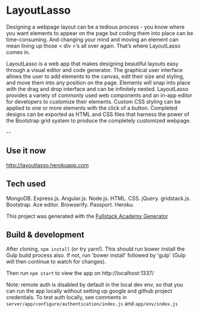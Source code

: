 # LayoutLasso

  Designing a webpage layout can be a tedious process - you know where you want elements to appear on the page but coding them into place can be time-consuming. And changing your mind and moving an element can mean lining up those < div >’s all over again. That’s where LayoutLasso comes in.

  LayoutLasso is a web app that makes designing beautiful layouts easy through a visual editor and code generator. The graphical user interface allows the user to add elements to the canvas, edit their size and styling, and move them into any position on the page. Elements will snap into place with the drag and drop interface and can be infinitely nested. LayoutLasso provides a variety of commonly used web components and an in-app editor for developers to customize their elements. Custom CSS styling can be applied to one or more elements with the click of a button. Completed designs can be exported as HTML and CSS files that harness the power of the Bootstrap grid system to produce the completely customized webpage.

--

## Use it now

http://layoutlasso.herokuapp.com

## Tech used

MongoDB. Express.js. Angular.js. Node.js. HTML. CSS. jQuery. gridstack.js. Bootstrap. Ace editor. Browserify. Passport. Heroku.

This project was generated with the [Fullstack Academy Generator](https://github.com/FullstackAcademy/fsg)

## Build & development

After cloning, `npm install` (or try yarn!). This should run bower install the Gulp build process also. If not, run 'bower install' followed by 'gulp' (Gulp will then continue to watch for changes).

Then run `npm start` to view the app on http://localhost:1337/

Note: remote auth is disabled by default in the local dev env, so that you can run the app locally without setting up google and github project credentials. To test auth locally, see comments in `server/app/configure/authentication/index.js` and `app/env/index.js`
